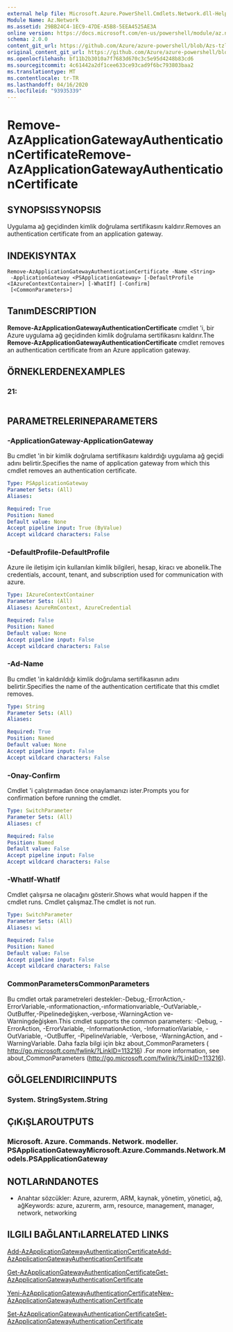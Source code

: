 ```yaml
---
external help file: Microsoft.Azure.PowerShell.Cmdlets.Network.dll-Help.xml
Module Name: Az.Network
ms.assetid: 29BB24C4-1EC9-47DE-A5B8-5EEA4525AE3A
online version: https://docs.microsoft.com/en-us/powershell/module/az.network/remove-azapplicationgatewayauthenticationcertificate
schema: 2.0.0
content_git_url: https://github.com/Azure/azure-powershell/blob/Azs-tzl/src/Network/Network/help/Remove-AzApplicationGatewayAuthenticationCertificate.md
original_content_git_url: https://github.com/Azure/azure-powershell/blob/Azs-tzl/src/Network/Network/help/Remove-AzApplicationGatewayAuthenticationCertificate.md
ms.openlocfilehash: bf11b2b3010a7f7683d670c3c5e95d4248b83cd6
ms.sourcegitcommit: 4c61442a2df1cee633ce93cad9f6bc793803baa2
ms.translationtype: MT
ms.contentlocale: tr-TR
ms.lasthandoff: 04/16/2020
ms.locfileid: "93935339"
---
```

# <span data-ttu-id="7df17-101">Remove-AzApplicationGatewayAuthenticationCertificate</span><span class="sxs-lookup"><span data-stu-id="7df17-101">Remove-AzApplicationGatewayAuthenticationCertificate</span></span>

## <span data-ttu-id="7df17-102">SYNOPSIS</span><span class="sxs-lookup"><span data-stu-id="7df17-102">SYNOPSIS</span></span>
<span data-ttu-id="7df17-103">Uygulama ağ geçidinden kimlik doğrulama sertifikasını kaldırır.</span><span class="sxs-lookup"><span data-stu-id="7df17-103">Removes an authentication certificate from an application gateway.</span></span>

## <span data-ttu-id="7df17-104">INDEKI</span><span class="sxs-lookup"><span data-stu-id="7df17-104">SYNTAX</span></span>

```
Remove-AzApplicationGatewayAuthenticationCertificate -Name <String>
 -ApplicationGateway <PSApplicationGateway> [-DefaultProfile <IAzureContextContainer>] [-WhatIf] [-Confirm]
 [<CommonParameters>]
```

## <span data-ttu-id="7df17-105">Tanım</span><span class="sxs-lookup"><span data-stu-id="7df17-105">DESCRIPTION</span></span>
<span data-ttu-id="7df17-106">**Remove-AzApplicationGatewayAuthenticationCertificate** cmdlet 'i, bir Azure uygulama ağ geçidinden kimlik doğrulama sertifikasını kaldırır.</span><span class="sxs-lookup"><span data-stu-id="7df17-106">The **Remove-AzApplicationGatewayAuthenticationCertificate** cmdlet removes an authentication certificate from an Azure application gateway.</span></span>

## <span data-ttu-id="7df17-107">ÖRNEKLERDEN</span><span class="sxs-lookup"><span data-stu-id="7df17-107">EXAMPLES</span></span>

### <span data-ttu-id="7df17-108">2</span><span class="sxs-lookup"><span data-stu-id="7df17-108">1:</span></span>
```

```

## <span data-ttu-id="7df17-109">PARAMETRELERINE</span><span class="sxs-lookup"><span data-stu-id="7df17-109">PARAMETERS</span></span>

### <span data-ttu-id="7df17-110">-ApplicationGateway</span><span class="sxs-lookup"><span data-stu-id="7df17-110">-ApplicationGateway</span></span>
<span data-ttu-id="7df17-111">Bu cmdlet 'in bir kimlik doğrulama sertifikasını kaldırdığı uygulama ağ geçidi adını belirtir.</span><span class="sxs-lookup"><span data-stu-id="7df17-111">Specifies the name of application gateway from which this cmdlet removes an authentication certificate.</span></span>

```yaml
Type: PSApplicationGateway
Parameter Sets: (All)
Aliases: 

Required: True
Position: Named
Default value: None
Accept pipeline input: True (ByValue)
Accept wildcard characters: False
```

### <span data-ttu-id="7df17-112">-DefaultProfile</span><span class="sxs-lookup"><span data-stu-id="7df17-112">-DefaultProfile</span></span>
<span data-ttu-id="7df17-113">Azure ile iletişim için kullanılan kimlik bilgileri, hesap, kiracı ve abonelik.</span><span class="sxs-lookup"><span data-stu-id="7df17-113">The credentials, account, tenant, and subscription used for communication with azure.</span></span>

```yaml
Type: IAzureContextContainer
Parameter Sets: (All)
Aliases: AzureRmContext, AzureCredential

Required: False
Position: Named
Default value: None
Accept pipeline input: False
Accept wildcard characters: False
```

### <span data-ttu-id="7df17-114">-Ad</span><span class="sxs-lookup"><span data-stu-id="7df17-114">-Name</span></span>
<span data-ttu-id="7df17-115">Bu cmdlet 'in kaldırıldığı kimlik doğrulama sertifikasının adını belirtir.</span><span class="sxs-lookup"><span data-stu-id="7df17-115">Specifies the name of the authentication certificate that this cmdlet removes.</span></span>

```yaml
Type: String
Parameter Sets: (All)
Aliases: 

Required: True
Position: Named
Default value: None
Accept pipeline input: False
Accept wildcard characters: False
```

### <span data-ttu-id="7df17-116">-Onay</span><span class="sxs-lookup"><span data-stu-id="7df17-116">-Confirm</span></span>
<span data-ttu-id="7df17-117">Cmdlet 'i çalıştırmadan önce onaylamanızı ister.</span><span class="sxs-lookup"><span data-stu-id="7df17-117">Prompts you for confirmation before running the cmdlet.</span></span>

```yaml
Type: SwitchParameter
Parameter Sets: (All)
Aliases: cf

Required: False
Position: Named
Default value: False
Accept pipeline input: False
Accept wildcard characters: False
```

### <span data-ttu-id="7df17-118">-WhatIf</span><span class="sxs-lookup"><span data-stu-id="7df17-118">-WhatIf</span></span>
<span data-ttu-id="7df17-119">Cmdlet çalışırsa ne olacağını gösterir.</span><span class="sxs-lookup"><span data-stu-id="7df17-119">Shows what would happen if the cmdlet runs.</span></span>
<span data-ttu-id="7df17-120">Cmdlet çalışmaz.</span><span class="sxs-lookup"><span data-stu-id="7df17-120">The cmdlet is not run.</span></span>

```yaml
Type: SwitchParameter
Parameter Sets: (All)
Aliases: wi

Required: False
Position: Named
Default value: False
Accept pipeline input: False
Accept wildcard characters: False
```

### <span data-ttu-id="7df17-121">CommonParameters</span><span class="sxs-lookup"><span data-stu-id="7df17-121">CommonParameters</span></span>
<span data-ttu-id="7df17-122">Bu cmdlet ortak parametreleri destekler:-Debug,-ErrorAction,-ErrorVariable,-ınformationaction,-ınformationvariable,-OutVariable,-OutBuffer,-Pipelinedeğişken,-verbose,-WarningAction ve-Warningdeğişken.</span><span class="sxs-lookup"><span data-stu-id="7df17-122">This cmdlet supports the common parameters: -Debug, -ErrorAction, -ErrorVariable, -InformationAction, -InformationVariable, -OutVariable, -OutBuffer, -PipelineVariable, -Verbose, -WarningAction, and -WarningVariable.</span></span> <span data-ttu-id="7df17-123">Daha fazla bilgi için bkz about_CommonParameters ( http://go.microsoft.com/fwlink/?LinkID=113216) .</span><span class="sxs-lookup"><span data-stu-id="7df17-123">For more information, see about_CommonParameters (http://go.microsoft.com/fwlink/?LinkID=113216).</span></span>

## <span data-ttu-id="7df17-124">GÖLGELENDIRICI</span><span class="sxs-lookup"><span data-stu-id="7df17-124">INPUTS</span></span>

### <span data-ttu-id="7df17-125">System. String</span><span class="sxs-lookup"><span data-stu-id="7df17-125">System.String</span></span>

## <span data-ttu-id="7df17-126">ÇıKıŞLAR</span><span class="sxs-lookup"><span data-stu-id="7df17-126">OUTPUTS</span></span>

### <span data-ttu-id="7df17-127">Microsoft. Azure. Commands. Network. modeller. PSApplicationGateway</span><span class="sxs-lookup"><span data-stu-id="7df17-127">Microsoft.Azure.Commands.Network.Models.PSApplicationGateway</span></span>

## <span data-ttu-id="7df17-128">NOTLARıNDA</span><span class="sxs-lookup"><span data-stu-id="7df17-128">NOTES</span></span>
* <span data-ttu-id="7df17-129">Anahtar sözcükler: Azure, azurerm, ARM, kaynak, yönetim, yönetici, ağ, ağ</span><span class="sxs-lookup"><span data-stu-id="7df17-129">Keywords: azure, azurerm, arm, resource, management, manager, network, networking</span></span>

## <span data-ttu-id="7df17-130">ILGILI BAĞLANTıLAR</span><span class="sxs-lookup"><span data-stu-id="7df17-130">RELATED LINKS</span></span>

[<span data-ttu-id="7df17-131">Add-AzApplicationGatewayAuthenticationCertificate</span><span class="sxs-lookup"><span data-stu-id="7df17-131">Add-AzApplicationGatewayAuthenticationCertificate</span></span>](./Add-AzApplicationGatewayAuthenticationCertificate.md)

[<span data-ttu-id="7df17-132">Get-AzApplicationGatewayAuthenticationCertificate</span><span class="sxs-lookup"><span data-stu-id="7df17-132">Get-AzApplicationGatewayAuthenticationCertificate</span></span>](./Get-AzApplicationGatewayAuthenticationCertificate.md)

[<span data-ttu-id="7df17-133">Yeni-AzApplicationGatewayAuthenticationCertificate</span><span class="sxs-lookup"><span data-stu-id="7df17-133">New-AzApplicationGatewayAuthenticationCertificate</span></span>](./New-AzApplicationGatewayAuthenticationCertificate.md)

[<span data-ttu-id="7df17-134">Set-AzApplicationGatewayAuthenticationCertificate</span><span class="sxs-lookup"><span data-stu-id="7df17-134">Set-AzApplicationGatewayAuthenticationCertificate</span></span>](./Set-AzApplicationGatewayAuthenticationCertificate.md)


